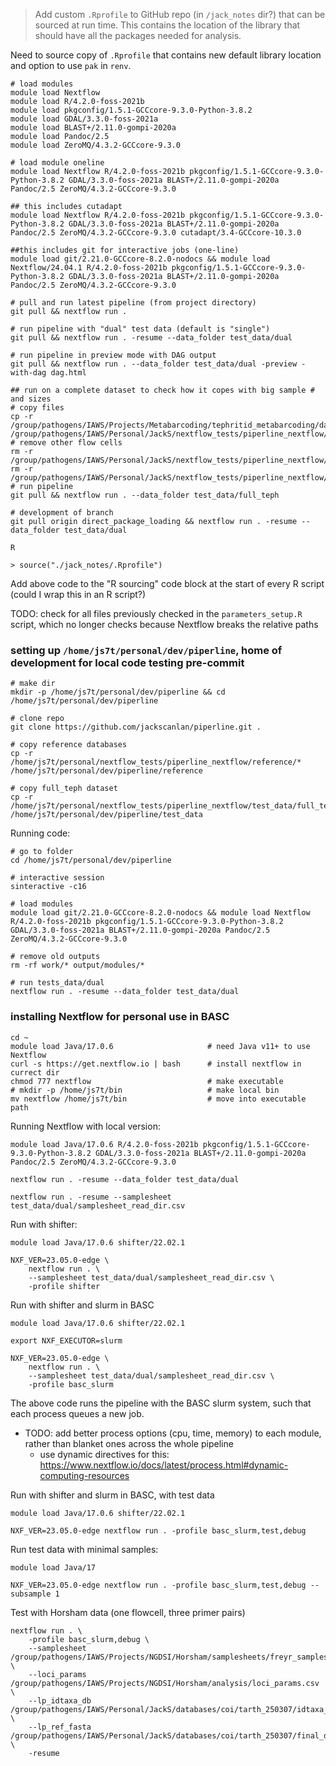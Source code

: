 > Add custom `.Rprofile` to GitHub repo (in `/jack_notes` dir?) that can be sourced at run time. This contains the location of the library that should have all the packages needed for analysis. 


Need to source copy of `.Rprofile` that contains new default library location and option to use `pak` in `renv`. 

    # load modules
    module load Nextflow
    module load R/4.2.0-foss-2021b
    module load pkgconfig/1.5.1-GCCcore-9.3.0-Python-3.8.2
    module load GDAL/3.3.0-foss-2021a
    module load BLAST+/2.11.0-gompi-2020a
    module load Pandoc/2.5
    module load ZeroMQ/4.3.2-GCCcore-9.3.0

    # load module oneline
    module load Nextflow R/4.2.0-foss-2021b pkgconfig/1.5.1-GCCcore-9.3.0-Python-3.8.2 GDAL/3.3.0-foss-2021a BLAST+/2.11.0-gompi-2020a Pandoc/2.5 ZeroMQ/4.3.2-GCCcore-9.3.0 
    
    ## this includes cutadapt
    module load Nextflow R/4.2.0-foss-2021b pkgconfig/1.5.1-GCCcore-9.3.0-Python-3.8.2 GDAL/3.3.0-foss-2021a BLAST+/2.11.0-gompi-2020a Pandoc/2.5 ZeroMQ/4.3.2-GCCcore-9.3.0 cutadapt/3.4-GCCcore-10.3.0

    ##this includes git for interactive jobs (one-line)
    module load git/2.21.0-GCCcore-8.2.0-nodocs && module load Nextflow/24.04.1 R/4.2.0-foss-2021b pkgconfig/1.5.1-GCCcore-9.3.0-Python-3.8.2 GDAL/3.3.0-foss-2021a BLAST+/2.11.0-gompi-2020a Pandoc/2.5 ZeroMQ/4.3.2-GCCcore-9.3.0 
    
    # pull and run latest pipeline (from project directory)
    git pull && nextflow run .

    # run pipeline with "dual" test data (default is "single")
    git pull && nextflow run . -resume --data_folder test_data/dual

    # run pipeline in preview mode with DAG output
    git pull && nextflow run . --data_folder test_data/dual -preview -with-dag dag.html

    ## run on a complete dataset to check how it copes with big sample # and sizes
    # copy files
    cp -r /group/pathogens/IAWS/Projects/Metabarcoding/tephritid_metabarcoding/data /group/pathogens/IAWS/Personal/JackS/nextflow_tests/piperline_nextflow/test_data/full_teph
    # remove other flow cells
    rm -r /group/pathogens/IAWS/Personal/JackS/nextflow_tests/piperline_nextflow/test_data/full_teph/K3DVL
    rm -r /group/pathogens/IAWS/Personal/JackS/nextflow_tests/piperline_nextflow/test_data/full_teph/KMLK4
    # run pipeline
    git pull && nextflow run . --data_folder test_data/full_teph

    # development of branch
    git pull origin direct_package_loading && nextflow run . -resume --data_folder test_data/dual

    R

    > source("./jack_notes/.Rprofile")

Add above code to the "R sourcing" code block at the start of every R script (could I wrap this in an R script?)


TODO: check for all files previously checked in the `parameters_setup.R` script, which no longer checks because Nextflow breaks the relative paths

### setting up `/home/js7t/personal/dev/piperline`, home of development for local code testing pre-commit 

    # make dir
    mkdir -p /home/js7t/personal/dev/piperline && cd /home/js7t/personal/dev/piperline

    # clone repo
    git clone https://github.com/jackscanlan/piperline.git .

    # copy reference databases
    cp -r /home/js7t/personal/nextflow_tests/piperline_nextflow/reference/* /home/js7t/personal/dev/piperline/reference

    # copy full_teph dataset
    cp -r /home/js7t/personal/nextflow_tests/piperline_nextflow/test_data/full_teph /home/js7t/personal/dev/piperline/test_data

Running code:

    # go to folder 
    cd /home/js7t/personal/dev/piperline
    
    # interactive session
    sinteractive -c16
    
    # load modules
    module load git/2.21.0-GCCcore-8.2.0-nodocs && module load Nextflow R/4.2.0-foss-2021b pkgconfig/1.5.1-GCCcore-9.3.0-Python-3.8.2 GDAL/3.3.0-foss-2021a BLAST+/2.11.0-gompi-2020a Pandoc/2.5 ZeroMQ/4.3.2-GCCcore-9.3.0

    # remove old outputs
    rm -rf work/* output/modules/*

    # run tests_data/dual
    nextflow run . -resume --data_folder test_data/dual


### installing Nextflow for personal use in BASC

    cd ~
    module load Java/17.0.6                     # need Java v11+ to use Nextflow
    curl -s https://get.nextflow.io | bash      # install nextflow in currect dir
    chmod 777 nextflow                          # make executable
    # mkdir -p /home/js7t/bin                   # make local bin
    mv nextflow /home/js7t/bin                  # move into executable path

Running Nextflow with local version:

    module load Java/17.0.6 R/4.2.0-foss-2021b pkgconfig/1.5.1-GCCcore-9.3.0-Python-3.8.2 GDAL/3.3.0-foss-2021a BLAST+/2.11.0-gompi-2020a Pandoc/2.5 ZeroMQ/4.3.2-GCCcore-9.3.0

    nextflow run . -resume --data_folder test_data/dual

    nextflow run . -resume --samplesheet test_data/dual/samplesheet_read_dir.csv


Run with shifter:

    module load Java/17.0.6 shifter/22.02.1

    NXF_VER=23.05.0-edge \
        nextflow run . \
        --samplesheet test_data/dual/samplesheet_read_dir.csv \
        -profile shifter

Run with shifter and slurm in BASC

    module load Java/17.0.6 shifter/22.02.1

    export NXF_EXECUTOR=slurm

    NXF_VER=23.05.0-edge \
        nextflow run . \
        --samplesheet test_data/dual/samplesheet_read_dir.csv \
        -profile basc_slurm

The above code runs the pipeline with the BASC slurm system, such that each process queues a new job. 
- TODO: add better process options (cpu, time, memory) to each module, rather than blanket ones across the whole pipeline
    - use dynamic directives for this: https://www.nextflow.io/docs/latest/process.html#dynamic-computing-resources

Run with shifter and slurm in BASC, with test data

    module load Java/17.0.6 shifter/22.02.1

    NXF_VER=23.05.0-edge nextflow run . -profile basc_slurm,test,debug

Run test data with minimal samples:

    module load Java/17

    NXF_VER=23.05.0-edge nextflow run . -profile basc_slurm,test,debug --subsample 1



Test with Horsham data (one flowcell, three primer pairs)

    nextflow run . \
        -profile basc_slurm,debug \
        --samplesheet /group/pathogens/IAWS/Projects/NGDSI/Horsham/samplesheets/freyr_samplesheet_LM2TV.csv \
        --loci_params /group/pathogens/IAWS/Projects/NGDSI/Horsham/analysis/loci_params.csv \
        --lp_idtaxa_db /group/pathogens/IAWS/Personal/JackS/databases/coi/tarth_250307/idtaxa_model.rds \
        --lp_ref_fasta /group/pathogens/IAWS/Personal/JackS/databases/coi/tarth_250307/final_database.fasta \
        -resume